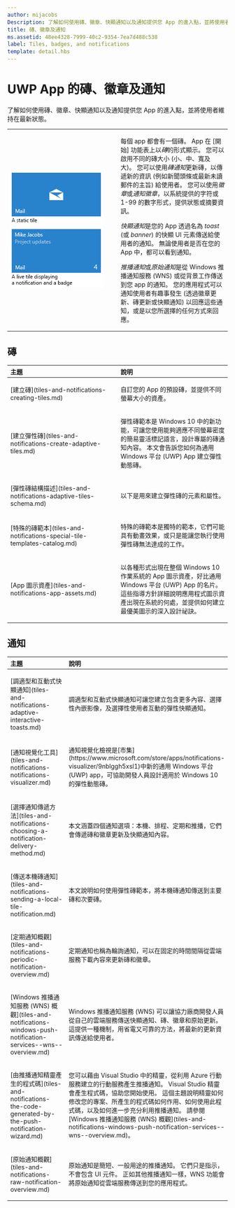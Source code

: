 ```yaml
---
author: mijacobs
Description: 了解如何使用磚、徽章、快顯通知以及通知提供您 App 的進入點，並將使用者維持在最新狀態。
title: 磚、徽章及通知
ms.assetid: 48ee4328-7999-40c2-9354-7ea7d488c538
label: Tiles, badges, and notifications
template: detail.hbs
---
```


# UWP App 的磚、徽章及通知




了解如何使用磚、徽章、快顯通知以及通知提供您 App 的進入點，並將使用者維持在最新狀態。

<table>
<colgroup>
<col width="50%" />
<col width="50%" />
</colgroup>
<tbody>
<tr class="odd">
<td align="left"><img src="images/tile-and-live-tile.png" alt="Breakdown of tile elements" /></td>
<td align="left"><p>每個 app 都會有一個磚。 App 在 [開始] 功能表上以<em>磚</em>的形式顯示。 您可以啟用不同的磚大小 (小、中、寬及大)。 您可以使用<em>磚通知</em>更新磚，以傳遞新的資訊 (例如新聞頭條或最新未讀郵件的主旨) 給使用者。 您可以使用<em>徽章</em>或<em>通知徽章</em>，以系統提供的字符或 1-99 的數字形式，提供狀態或摘要資訊。</p>
<p><em>快顯通知</em>是您的 App 透過名為 <em>toast</em> (或 <em>banner</em>) 的快顯 UI 元素傳送給使用者的通知。 無論使用者是否在您的 App 中，都可以看到通知。</p>
<p><em>推播通知</em>或<em>原始通知</em>是從 Windows 推播通知服務 (WNS) 或從背景工作傳送到您 app 的通知。 您的應用程式可以通知使用者有趣事發生 (透過徽章更新、磚更新或快顯通知) 以回應這些通知，或是以您所選擇的任何方式來回應。</p></td>
</tr>
</tbody>
</table>

 
## 磚 
<table>
<colgroup>
<col width="50%" />
<col width="50%" />
</colgroup>
<thead>
<tr class="header">
<th align="left">主題</th>
<th align="left">說明</th>
</tr>
</thead>
<tbody>
<tr class="odd">
<td align="left"><p>[建立磚](tiles-and-notifications-creating-tiles.md)</p></td>
<td align="left"><p>自訂您的 App 的預設磚，並提供不同螢幕大小的資產。</p></td>
</tr>
<tr class="even">
<td align="left"><p>[建立彈性磚](tiles-and-notifications-create-adaptive-tiles.md)</p></td>
<td align="left"><p>彈性磚範本是 Windows 10 中的新功能，可讓您使用能夠適應不同螢幕密度的簡易靈活標記語言，設計專屬的磚通知內容。 本文會告訴您如何為通用 Windows 平台 (UWP) App 建立彈性動態磚。</p></td>
</tr>
<tr class="odd">
<td align="left"><p>[彈性磚結構描述](tiles-and-notifications-adaptive-tiles-schema.md)</p></td>
<td align="left"><p>以下是用來建立彈性磚的元素和屬性。</p></td>
</tr>
<tr class="even">
<td align="left"><p>[特殊的磚範本](tiles-and-notifications-special-tile-templates-catalog.md)</p></td>
<td align="left"><p>特殊的磚範本是獨特的範本，它們可能具有動畫效果，或只是能讓您執行使用彈性磚無法達成的工作。</p></td>
</tr>
<tr class="odd">
<td align="left"><p>[App 圖示資產](tiles-and-notifications-app-assets.md)</p></td>
<td align="left"><p>以各種形式出現在整個 Windows 10 作業系統的 App 圖示資產，好比通用 Windows 平台 (UWP) App 的名片。 這些指導方針詳細說明應用程式圖示資產出現在系統的何處，並提供如何建立最優美圖示的深入設計祕訣。</p></td>
</tr>
</tbody>
</table>

## 通知


<table>
<colgroup>
<col width="50%" />
<col width="50%" />
</colgroup>
<thead>
<tr class="header">
<th align="left">主題</th>
<th align="left">說明</th>
</tr>
</thead>
<tbody>
<tr class="odd">
<td align="left"><p>[調適型和互動式快顯通知](tiles-and-notifications-adaptive-interactive-toasts.md)</p></td>
<td align="left"><p>調適型和互動式快顯通知可讓您建立包含更多內容、選擇性內嵌影像，及選擇性使用者互動的彈性快顯通知。</p></td>
</tr>
<tr class="even">
<td align="left"><p>[通知視覺化工具](tiles-and-notifications-notifications-visualizer.md)</p></td>
<td align="left"><p>通知視覺化檢視是[市集](https://www.microsoft.com/store/apps/notifications-visualizer/9nblggh5xsl1)中新的通用 Windows 平台 (UWP) app，可協助開發人員設計適用於 Windows 10 的彈性動態磚。</p></td>
</tr>
<tr class="odd">
<td align="left"><p>[選擇通知傳遞方法](tiles-and-notifications-choosing-a-notification-delivery-method.md)</p></td>
<td align="left"><p>本文涵蓋四個通知選項：本機、排程、定期和推播，它們會傳遞磚和徽章更新及快顯通知內容。</p></td>
</tr>
<tr class="even">
<td align="left"><p>[傳送本機磚通知](tiles-and-notifications-sending-a-local-tile-notification.md)</p></td>
<td align="left"><p>本文說明如何使用彈性磚範本，將本機磚通知傳送到主要磚和次要磚。</p></td>
</tr>
<tr class="odd">
<td align="left"><p>[定期通知概觀](tiles-and-notifications-periodic-notification-overview.md)</p></td>
<td align="left"><p>定期通知也稱為輪詢通知，可以在固定的時間間隔從雲端服務下載內容來更新磚和徽章。</p></td>
</tr>
<tr class="even">
<td align="left"><p>[Windows 推播通知服務 (WNS) 概觀](tiles-and-notifications-windows-push-notification-services--wns--overview.md)</p></td>
<td align="left"><p>Windows 推播通知服務 (WNS) 可以讓協力廠商開發人員從自己的雲端服務傳送快顯通知、磚、徽章和原始更新。 這提供一種機制，用省電又可靠的方法，將最新的更新資訊傳送給使用者。</p></td>
</tr>
<tr class="odd">
<td align="left"><p>[由推播通知精靈產生的程式碼](tiles-and-notifications-the-code-generated-by-the-push-notification-wizard.md)</p></td>
<td align="left"><p>您可以藉由 Visual Studio 中的精靈，從利用 Azure 行動服務建立的行動服務產生推播通知。 Visual Studio 精靈會產生程式碼，協助您開始使用。 這個主題說明精靈如何修改您的專案、所產生的程式碼如何作用、如何使用此程式碼，以及如何進一步充分利用推播通知。 請參閱 [Windows 推播通知服務 (WNS) 概觀](tiles-and-notifications-windows-push-notification-services--wns--overview.md)。</p></td>
</tr>
<tr class="even">
<td align="left"><p>[原始通知概觀](tiles-and-notifications-raw-notification-overview.md)</p></td>
<td align="left"><p>原始通知是簡短、一般用途的推播通知。 它們只是指示，不會包含 UI 元件。 正如其他推播通知一樣，WNS 功能會將原始通知從雲端服務傳送到您的應用程式。</p></td>
</tr>
</tbody>
</table>

 

 

 






<!--HONumber=May16_HO2-->


